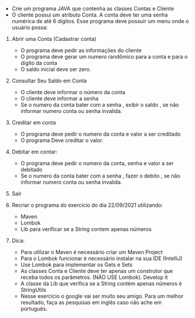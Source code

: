 * Crie um programa JAVA que contenha as classes Contas e Cliente
* O cliente possui um atributo Conta.
A conta deve ter uma senha numérica de até 6 dígitos.
Esse programa deve possuir um menu onde o usuário possa:
1. Abrir uma Conta (Cadastrar conta)
   * O programa deve pedir as informações do cliente
   * O programa deve gerar um numero randômico para a conta e para o digito da conta
   * O saldo inicial deve ser zero.
2. Consultar Seu Saldo em Conta
   * O cliente deve informar o número da conta
   * O cliente deve informar a senha
   * Se o numero da conta bater com a senha , exibir o saldo , se não informar numero conta ou senha invalida.
3. Creditar em conta
   * O programa deve pedir o numero da conta e valor a ser creditado
   * O programa Deve creditar o valor.
4. Debitar em contar:
   * O programa deve pedir o numero da conta, senha e valor a ser debitado
   * Se o numero da conta bater com a senha , fazer o debito , se não informar numero conta ou senha invalida.
5. Sair


6. Recriar o programa do exercício do dia 22/09/2021 utilizando:

   * Maven 
   * Lombok
   * Lib para verificar se a String contem apenas números

7. Dica:
   * Para utilizar o Maven é necessário criar um Maven Project
   * Para o Lombok funcionar é necessário instalar na sua IDE (IntelliJ)
   * Use Lombok para implementar os Gets e Sets
   * As classes Conta e Cliente deve ter apenas um construtor que receba todos os parâmetros. (NÃO USE Lombok). Develop it
   * A classe da Lib que verifica se a String contém apenas números é StringUtils
   * Nesse exercício o google vai ser muito seu amigo. Para um melhor resultado, faça as pesquisas em inglês caso não ache em português.